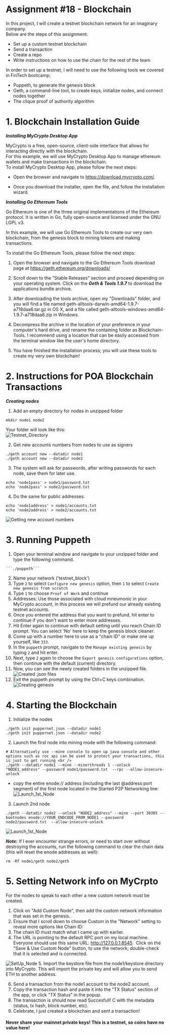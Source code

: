 # Assignment #18 - Blockchain  <br /> 

In this project, I will create a testnet blockchain network for an imaginary company. <br />
Below are the steps of this assignment:
- Set up a custom testnet blockchain
- Send a transaction
- Create a repo
- Write instructions on how to use the chain for the rest of the team

In order to set up a testnet, I will need to use the following tools we covered in FinTech bootcamp;
- Puppeth, to generate the genesis block
- Geth, a command-line tool, to create keys, initialize nodes, and connect nodes together
- The clique proof of authority algorithm

# 1. Blockchain Installation Guide <br />
***Installing MyCrypto Desktop App***

MyCrypto is a free, open-source, client-side interface that allows for interacting directly with the blockchain. <br />
For this example, we will use MyCrypto Desktop App to manage ethereum wallets and make transactions in the blockchain. <br />
To install MyCrypto Desktop App, please follow the next steps:

- Open the browser and navigate to https://download.mycrypto.com/.

- Once you download the installer, open the file, and follow the installation wizard.

***Installing Go Ethereum Tools***

Go Ethereum is one of the three original implementations of the Ethereum protocol. It is written in Go, fully open-source and licensed under the GNU LGPL v3. ​

In this example, we will use Go Ethereum Tools to create our very own blockchain, from the genesis block to mining tokens and making transactions. ​

To install the Go Ethereum Tools, please follow the next steps: ​

1. Open the browser and navigate to the Go Ethereum Tools download page at https://geth.ethereum.org/downloads/ ​

2. Scroll down to the "Stable Releases" section and proceed depending on your operating system.​ Click on the ***Geth & Tools 1.9.7*** to download the applications bundle archive. ​

3. After downloading the tools archive, open my "Downloads" folder, and you will find a file named geth-alltools-darwin-amd64-1.9.7-a718daa6.tar.gz in OS X, and a file called geth-alltools-windows-amd64-1.9.7-a718daa6.zip in Windows.

4. Decompress the archive in the location of your preference in your computer's hard drive, and rename the containing folder as Blockchain-Tools. I recommend using a location that can be easily accessed from the terminal window like the user's home directory.

5. You have finished the installation process; you will use these tools to create my very own blockchain! 

# 2. Instructions for POA Blockchain Transactions <br />
***Creating nodes***
1. Add an empty directory for nodes in unzipped folder
```
mkdir node1 node2
```
Your folder will look like this: <br /> ![Testnet_Directory](testnet_dir.png)

2. Get new accounts numbers from nodes to use as signers
```
./geth account new --datadir node1
./geth account new --datadir node2
```
3. The system will ask for passwords, after writing passwords for each node, save them for later use.
```
echo 'node1pass' > node1/password.txt
echo 'node2pass' > node2/password.txt
```

4. Do the same for public addresses.
```
echo 'node1address' > node1/accounts.txt
echo 'node2address' > node2/accounts.txt
```
![Getting new account numbers](nodes.png)

# 3. Running Puppeth <br />
1. Open your terminal window and navigate to your unzipped folder and type the following command.
```
```./puppeth```
```
2. Name your network ('testnet_block')
3. Type ```2``` to select ```Configure new genesis``` option, then ```1``` to select ```Create new genesis from scratch```
4. Type ```1``` to choose ```Proof of Work``` and continue
5. Addresses: Use those associated with cloud mneumonic in your MyCrypto account, in this process we will prefund our already existing testnet accounts.
6. Once you entered the address that you want to prefund, hit enter to continue if you don't want to enter more addresses.
7. Hit Enter again to continue with default setting until you reach Chain ID prompt. You can select 'No' here to keep the genesis block cleaner.
8. Come up with a number here to use as a "chain ID" or make one up yourself, like ```333```.
9. In the ```puppeth``` prompt, navigate to the ```Manage existing genesis``` by typing ```2``` and hit enter.
10. Next, type ```2``` again to choose the ```Export genesis configurations``` option, then continue with the default (current) directory.
11. Now, you can see the newly created folders in the unzipped file. 
![Created .json files](testnet_dir2.png)
12. Exit the puppeth prompt by using the Ctrl+C keys combination. ​
![Creating genesis](genesis.png)

# 4. Starting the Blockchain <br />
1. Initialize the nodes
```
./geth init puppernet.json --datadir node1
./geth init puppernet.json --datadir node2
```

2. Launch the first node into mining mode with the following command:
```
# Alternatively use --mine console to open up java console and other options such as roc api can be used to protect your transactions, this is just to get running <br />
./geth --datadir node1 --mine --minerthreads 1 --unlock "NODE1_address" --password node1/password.txt  --rpc --allow-insecure-unlock
```
- copy the entire enode:// address (including the last @address:port segment) of the first node located in the Started P2P Networking line:
![Launch_1st_Node](launch_1st_node.png)

3. Launch 2nd node
```
./geth --datadir node2 --unlock "NODE2_address" --mine --port 30305 --bootnodes enode://YOUR_ENDCODE_FROM_NODE1 --password node2/password.txt  --allow-insecure-unlock
```
![Launch_1st_Node](launch_2nd_node.png)


***Note:*** If I ever encounter strange errors, or need to start over without destroying the accounts, run the following command to clear the chain data (this will reset the enode addresses as well): ​
```
rm -Rf node1/geth node2/geth
```

# 5. Setting Network info on MyCrpto
For the nodes to speak to each other a new custom network must be created.
1. Click on "Add Custom Node", then add the custom network information that was set in the genesis. ​
2. Ensure that I scroll down to choose Custom in the "Network" setting to reveal more options like Chain ID: ​
3. The chain ID must match what I came up with earlier. ​
4. The URL is pointing to the default RPC port on my local machine. Everyone should use this same URL: http://127.0.0.1:8545. ​ Click on the "Save & Use Custom Node" button, to use the network; double-check that it is selected and is connected. ​

![SetUp_Node](set_custom_node.png)
5. Import the keystore file from the node1/keystore directory into MyCrypto. This will import the private key and will allow you to send ETH to another address.

6. Send a transaction from the node1 account to the node2 account.
7. Copy the transaction hash and paste it into the "TX Status" section of the app, or click "TX Status" in the popup.
8. The transaction is should now read Succesfull! C with the metadata (status, tx hash, block number, etc).
9. Celebrate, I just created a blockchain and sent a transaction!

#### Never share your mainnet private keys! This is a testnet, so coins have no value here!